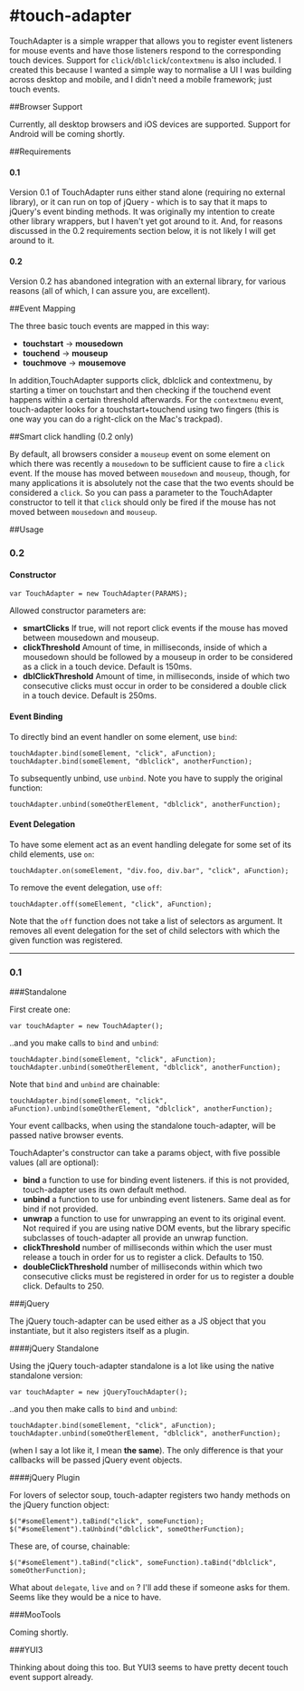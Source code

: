 #touch-adapter
=============

TouchAdapter is a simple wrapper that allows you to register event listeners for mouse events and have those listeners respond to the corresponding touch devices.  Support for `click`/`dblclick`/`contextmenu` is also included. I created this because I wanted a simple way to normalise a UI I was building across desktop and mobile, and I didn't need a mobile framework; just touch events.

##Browser Support

Currently, all desktop browsers and iOS devices are supported.  Support for Android will be coming shortly.

##Requirements

#### 0.1

Version 0.1 of TouchAdapter runs either stand alone (requiring no external library), or it can run on top of jQuery - which is to say that it maps to jQuery's event binding methods.  It was originally my intention to create other library wrappers, but I haven't yet got around to it. And, for reasons discussed in the 0.2 requirements section below, it is not likely I will get around to it.

#### 0.2

Version 0.2 has abandoned integration with an external library, for various reasons (all of which, I can assure you, are excellent).

##Event Mapping

The three basic touch events are mapped in this way:

- __touchstart__ -> __mousedown__
- __touchend__ -> __mouseup__
- __touchmove__ -> __mousemove__

In addition,TouchAdapter supports click, dblclick and contextmenu, by starting a timer on touchstart and then checking if the touchend event happens within a certain threshold afterwards.  For the `contextmenu` event, touch-adapter looks for a touchstart+touchend using two fingers (this is one way you can do a right-click on the Mac's trackpad).

##Smart click handling (0.2 only)

By default, all browsers consider a `mouseup` event on some element on which there was recently a `mousedown` to be sufficient cause to fire a `click` event.  If the mouse has moved between `mousedown` and `mouseup`, though, for many applications it is absolutely not the case that the two events should be considered a `click`. So you can pass a parameter to the TouchAdapter constructor to tell it that `click` should only be fired if the mouse has not moved between `mousedown` and `mouseup`.

##Usage

### 0.2

#### Constructor

	var TouchAdapter = new TouchAdapter(PARAMS);

Allowed constructor parameters are:

- **smartClicks** If true, will not report click events if the mouse has moved between mousedown and mouseup.
- **clickThreshold** Amount of time, in milliseconds, inside of which a mousedown should be followed by a mouseup in order to be considered as a click in a touch device. Default is 150ms.
- **dblClickThreshold** Amount of time, in milliseconds, inside of which two consecutive clicks must occur in order to be considered a double click in a touch device. Default is 250ms.

#### Event Binding

To directly bind an event handler on some element, use `bind`:

	touchAdapter.bind(someElement, "click", aFunction);
	touchAdapter.bind(someElement, "dblclick", anotherFunction);	

To subsequently unbind, use `unbind`. Note you have to supply the original function:

	touchAdapter.unbind(someOtherElement, "dblclick", anotherFunction);

#### Event Delegation

To have some element act as an event handling delegate for some set of its child elements, use `on`:

	touchAdapter.on(someElement, "div.foo, div.bar", "click", aFunction);

To remove the event delegation, use `off`:

	touchAdapter.off(someElement, "click", aFunction);

Note that the `off` function does not take a list of selectors as argument. It removes all event delegation for the set of child selectors with which the given function was registered.

---

### 0.1

###Standalone

First create one:

	var touchAdapter = new TouchAdapter();

..and you make calls to `bind` and `unbind`:

	touchAdapter.bind(someElement, "click", aFunction);
	touchAdapter.unbind(someOtherElement, "dblclick", anotherFunction);

Note that `bind` and `unbind` are chainable:

	touchAdapter.bind(someElement, "click", aFunction).unbind(someOtherElement, "dblclick", anotherFunction);

Your event callbacks, when using the standalone touch-adapter, will be passed native browser events.

TouchAdapter's constructor can take a params object, with five possible values (all are optional):

- __bind__ a function to use for binding event listeners. if this is not provided, touch-adapter uses its own default method.
- __unbind__ a function to use for unbinding event listeners. Same deal as for bind if not provided.
- __unwrap__ a function to use for unwrapping an event to its original event. Not required if you are using native DOM events, but the library specific subclasses of touch-adapter all provide an unwrap function.
- __clickThreshold__ number of milliseconds within which the user must release a touch in order for us to register a click. Defaults to 150.
- __doubleClickThreshold__ number of milliseconds within which two consecutive clicks must be registered in order for us to register a double click. Defaults to 250.

###jQuery

The jQuery touch-adapter can be used either as a JS object that you instantiate, but it also registers itself as a plugin.

####jQuery Standalone

Using the jQuery touch-adapter standalone is a lot like using the native standalone version:

	var touchAdapter = new jQueryTouchAdapter();

..and you then make calls to `bind` and `unbind`:

	touchAdapter.bind(someElement, "click", aFunction);
	touchAdapter.unbind(someOtherElement, "dblclick", anotherFunction);

(when I say a lot like it, I mean __the same__).  The only difference is that your callbacks will be passed jQuery event objects.

####jQuery Plugin

For lovers of selector soup, touch-adapter registers two handy methods on the jQuery function object:

	$("#someElement").taBind("click", someFunction);
	$("#someElement").taUnbind("dblclick", someOtherFunction);

These are, of course, chainable:

	$("#someElement").taBind("click", someFunction).taBind("dblclick", someOtherFunction);

What about `delegate`, `live` and `on` ?  I'll add these if someone asks for them.  Seems like they would be a nice to have.

###MooTools

Coming shortly.

###YUI3

Thinking about doing this too. But YUI3 seems to have pretty decent touch event support already.






